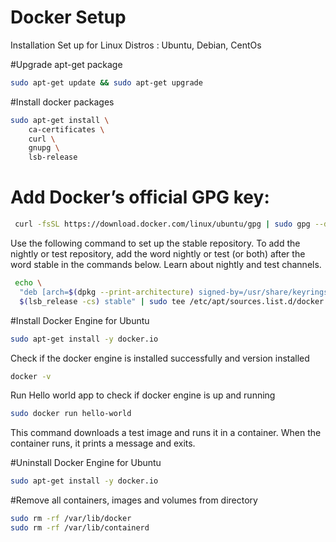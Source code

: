 # Docker Setup 
Installation Set up for Linux Distros : Ubuntu, Debian, CentOs

#Upgrade apt-get package 
```sh
sudo apt-get update && sudo apt-get upgrade
```

#Install docker packages 
```sh
sudo apt-get install \
    ca-certificates \
    curl \
    gnupg \
    lsb-release
```
# Add Docker’s official GPG key:
```sh
 curl -fsSL https://download.docker.com/linux/ubuntu/gpg | sudo gpg --dearmor -o /usr/share/keyrings/docker-archive-keyring.gpg

```
Use the following command to set up the stable repository. To add the nightly or test repository, add the word nightly or test (or both) after the word stable in the commands below. Learn about nightly and test channels.

```sh
 echo \
  "deb [arch=$(dpkg --print-architecture) signed-by=/usr/share/keyrings/docker-archive-keyring.gpg] https://download.docker.com/linux/ubuntu \
  $(lsb_release -cs) stable" | sudo tee /etc/apt/sources.list.d/docker.list > /dev/null

```

#Install Docker Engine for Ubuntu 
```sh
sudo apt-get install -y docker.io
```

Check if the docker engine is installed successfully and version installed
```sh
docker -v 
```

Run Hello world app to check if docker engine is up and running
```sh
sudo docker run hello-world
```
This command downloads a test image and runs it in a container. When the container runs, it prints a message and exits.

#Uninstall Docker Engine for Ubuntu 
```sh
sudo apt-get install -y docker.io
```

#Remove all containers, images and volumes from directory 

```sh
sudo rm -rf /var/lib/docker
sudo rm -rf /var/lib/containerd
```

